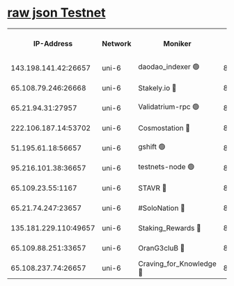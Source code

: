 [raw json Testnet](https://rpc-check.junot.stavr.tech/junot/rpc-junot-result.json)
=


<table><tr><th>IP-Address</th><th>Network</th><th>Moniker</th><th>Latest Block Height</th><th>Earliest Block Height</th><th>Catching Up</th><th>Tx Index</th><th>Voting Power</th><th>Scan Time</th></tr><tr><td>143.198.141.42:26657</td><td>uni-6</td><td>daodao_indexer 🟢</td><td>8669925</td><td>1</td><td>False</td><td>off</td><td>0</td><td>2024-03-08T04:26:38.657103189UTC</td></tr><tr><td>65.108.79.246:26668</td><td>uni-6</td><td>Stakely.io 🔴</td><td>8669921</td><td>1570872</td><td>False</td><td>on</td><td>11</td><td>2024-03-08T04:26:28.359094453UTC</td></tr><tr><td>65.21.94.31:27957</td><td>uni-6</td><td>Validatrium-rpc 🟢</td><td>8669919</td><td>2943363</td><td>False</td><td>on</td><td>0</td><td>2024-03-08T04:26:23.961891837UTC</td></tr><tr><td>222.106.187.14:53702</td><td>uni-6</td><td>Cosmostation 🔴</td><td>8669918</td><td>7473037</td><td>False</td><td>on</td><td>109003</td><td>2024-03-08T04:26:21.561509709UTC</td></tr><tr><td>51.195.61.18:56657</td><td>uni-6</td><td>gshift 🟢</td><td>8559900</td><td>7691417</td><td>False</td><td>on</td><td>0</td><td>2024-03-08T04:26:10.035227746UTC</td></tr><tr><td>95.216.101.38:36657</td><td>uni-6</td><td>testnets-node 🟢</td><td>8669922</td><td>8116304</td><td>False</td><td>on</td><td>0</td><td>2024-03-08T04:26:30.722996565UTC</td></tr><tr><td>65.109.23.55:1167</td><td>uni-6</td><td>STAVR 🔴</td><td>8669923</td><td>8207211</td><td>False</td><td>off</td><td>6056</td><td>2024-03-08T04:26:35.102792044UTC</td></tr><tr><td>65.21.74.247:23657</td><td>uni-6</td><td>#SoloNation 🔴</td><td>8669924</td><td>8237483</td><td>False</td><td>on</td><td>112</td><td>2024-03-08T04:26:37.757179719UTC</td></tr><tr><td>135.181.229.110:49657</td><td>uni-6</td><td>Staking_Rewards 🔴</td><td>8669927</td><td>8388763</td><td>False</td><td>on</td><td>1008</td><td>2024-03-08T04:26:45.387317703UTC</td></tr><tr><td>65.109.88.251:33657</td><td>uni-6</td><td>OranG3cluB 🔴</td><td>8669926</td><td>8418953</td><td>False</td><td>on</td><td>11</td><td>2024-03-08T04:26:43.047925396UTC</td></tr><tr><td>65.108.237.74:26657</td><td>uni-6</td><td>Craving_for_Knowledge 🔴</td><td>8669923</td><td>8509474</td><td>False</td><td>on</td><td>9004</td><td>2024-03-08T04:26:35.416727359UTC</td></tr></table>